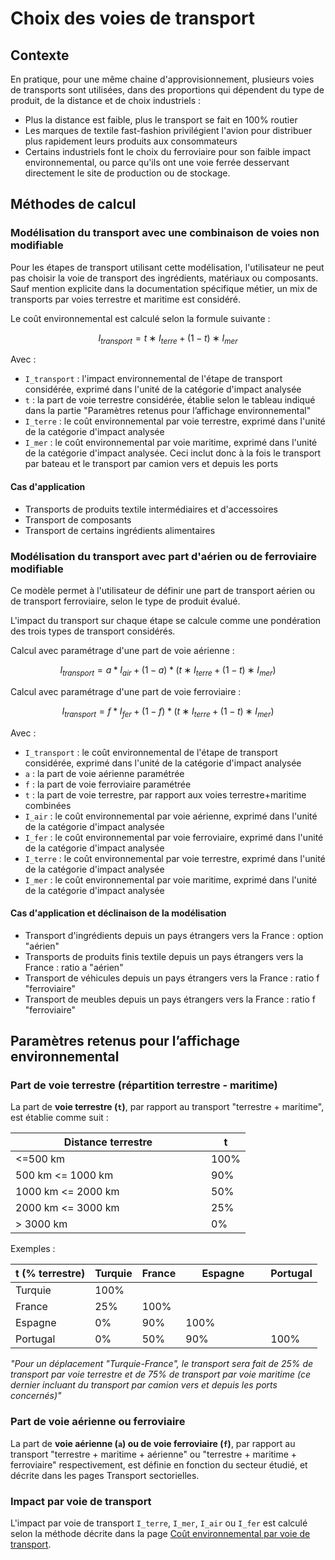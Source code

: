 # Choix des voies de transport

## Contexte

En pratique, pour une même chaine d'approvisionnement, plusieurs voies de transports sont utilisées, dans des proportions qui dépendent du type de produit, de la distance et de choix industriels :

* Plus la distance est faible, plus le transport se fait en 100% routier
* Les marques de textile fast-fashion privilégient l'avion pour distribuer plus rapidement leurs produits aux consommateurs
* Certains industriels font le choix du ferroviaire pour son faible impact environnemental, ou parce qu'ils ont une voie ferrée desservant directement le site de production ou de stockage.

## Méthodes de calcul

### Modélisation du transport avec une combinaison de voies non modifiable

Pour les étapes de transport utilisant cette modélisation, l'utilisateur ne peut pas choisir la voie de transport des ingrédients, matériaux ou composants. Sauf mention explicite dans la documentation spécifique métier, un mix de transports par voies terrestre et maritime est considéré.

Le coût environnemental est calculé selon la formule suivante :

$$
I_{transport}=t∗I_{terre}+(1−t)∗I_{mer}
$$

Avec :&#x20;

* `I_transport` : l'impact environnemental de l'étape de transport considérée, exprimé dans l'unité de la catégorie d'impact analysée
* `t` : la part de voie terrestre considérée, établie selon le tableau indiqué dans la partie "Paramètres retenus pour l’affichage environnemental"
* `I_terre` : le coût environnemental par voie terrestre, exprimé dans l'unité de la catégorie d'impact analysée
* `I_mer` : le coût environnemental par voie maritime, exprimé dans l'unité de la catégorie d'impact analysée. Ceci inclut donc à la fois le transport par bateau et le transport par camion vers et depuis les ports

#### Cas d'application

* Transports de produits textile intermédiaires et d'accessoires
* Transport de composants
* Transport de certains ingrédients alimentaires

### Modélisation du transport avec part d'aérien ou de ferroviaire modifiable&#x20;

Ce modèle permet à l'utilisateur de définir une part de transport aérien ou de transport ferroviaire, selon le type de produit évalué.

L'impact du transport sur chaque étape se calcule comme une pondération des trois types de transport considérés.

Calcul avec paramétrage d'une part de voie aérienne :&#x20;

$$
I_{transport}=a*I_{air}+(1-a)*( t∗I_{terre}+(1−t)∗I_{mer})
$$

Calcul avec paramétrage d'une part de voie ferroviaire :&#x20;

$$
I_{transport}=f*I_{fer}+(1-f)*( t∗I_{terre}+(1−t)∗I_{mer})
$$

Avec :&#x20;

* `I_transport` : le coût environnemental de l'étape de transport considérée, exprimé dans l'unité de la catégorie d'impact analysée
* `a` : la part de voie aérienne paramétrée
* `f` : la part de voie ferroviaire paramétrée
* `t` : la part de voie terrestre, par rapport aux voies terrestre+maritime combinées
* `I_air` : le coût environnemental par voie aérienne, exprimé dans l'unité de la catégorie d'impact analysée
* `I_fer` : le coût environnemental par voie ferroviaire, exprimé dans l'unité de la catégorie d'impact analysée
* `I_terre` : le coût environnemental par voie terrestre, exprimé dans l'unité de la catégorie d'impact analysée
* `I_mer` : le coût environnemental par voie maritime, exprimé dans l'unité de la catégorie d'impact analysée

#### Cas d'application et déclinaison de la modélisation

* Transport d'ingrédients depuis un pays étrangers vers la France : option "aérien"
* Transports de produits finis textile depuis un pays étrangers vers la France : ratio a "aérien"
* Transport de véhicules depuis un pays étrangers vers la France : ratio f "ferroviaire"
* Transport de meubles depuis un pays étrangers vers la France : ratio f "ferroviaire"

## Paramètres retenus pour l’affichage environnemental

### Part de voie terrestre (répartition terrestre - maritime)

La part de **voie terrestre (`t`)**, par rapport au transport "terrestre + maritime", est établie comme suit :

<table><thead><tr><th width="297">Distance terrestre</th><th>t</th></tr></thead><tbody><tr><td>&#x3C;=500 km</td><td>100%</td></tr><tr><td>500 km &#x3C;= 1000 km</td><td>90%</td></tr><tr><td>1000 km &#x3C;= 2000 km</td><td>50%</td></tr><tr><td>2000 km &#x3C;= 3000 km</td><td>25%</td></tr><tr><td>> 3000 km</td><td>0%</td></tr></tbody></table>

Exemples :&#x20;

<table><thead><tr><th>t (% terrestre)</th><th>Turquie</th><th>France</th><th width="120">Espagne</th><th>Portugal</th></tr></thead><tbody><tr><td>Turquie</td><td>100%</td><td></td><td></td><td></td></tr><tr><td>France</td><td>25%</td><td>100%</td><td></td><td></td></tr><tr><td>Espagne</td><td>0%</td><td>90%</td><td>100%</td><td></td></tr><tr><td>Portugal</td><td>0%</td><td>50%</td><td>90%</td><td>100%</td></tr></tbody></table>

_"Pour un déplacement "Turquie-France", le transport sera fait de 25% de transport par voie terrestre et de 75% de transport par voie maritime (ce dernier incluant du transport par camion vers et depuis les ports concernés)"_

### Part de voie aérienne ou ferroviaire

La part de **voie aérienne (`a`) ou de voie ferroviaire (`f`)**, par rapport au transport "terrestre + maritime + aérienne" ou "terrestre + maritime + ferroviaire" respectivement, est définie en fonction du secteur étudié, et décrite dans les pages Transport sectorielles.

### Impact par voie de transport

L'impact par voie de transport `I_terre`, `I_mer`, `I_air` ou `I_fer` est calculé selon la méthode décrite dans la page [Coût environnemental par voie de transport](https://fabrique-numerique.gitbook.io/ecobalyse/transverse/transport/cout-environnemental-par-voie-de-transport).

